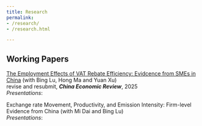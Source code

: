 ```yaml
---
title: Research
permalink: 
- /research/
- /research.html

---
```



## Working Papers
[The Employment Effects of VAT Rebate Efficiency: Evidcence from SMEs in China]() (with Bing Lu, Hong Ma and Yuan Xu)<br/>
revise and resubmit, ***China Economic Review***, 2025<br/>
*Presentations*:

Exchange rate Movement, Productivity, and Emission Intensity: Firm-level Evidence from China (with Mi Dai and Bing Lu)<br/>
*Presentations*:








 
